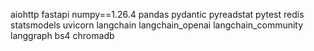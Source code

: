 aiohttp fastapi numpy==1.26.4 pandas pydantic pyreadstat pytest redis statsmodels uvicorn langchain langchain_openai langchain_community langgraph bs4 chromadb
